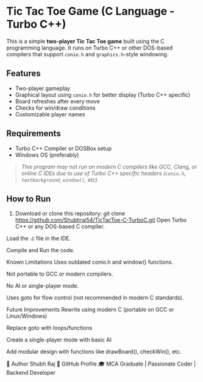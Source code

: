 # Tic Tac Toe Game (C Language - Turbo C++)

This is a simple **two-player Tic Tac Toe game** built using the C programming language. It runs on Turbo C++ or other DOS-based compilers that support `conio.h` and `graphics.h`-style windowing.

## Features

- Two-player gameplay
- Graphical layout using `conio.h` for better display (Turbo C++ specific)
- Board refreshes after every move
- Checks for win/draw conditions
- Customizable player names

## Requirements

- Turbo C++ Compiler or DOSBox setup
- Windows OS (preferably)  
>  *This program may not run on modern C compilers like GCC, Clang, or online C IDEs due to use of Turbo C++ specific headers (`conio.h`, `textbackground`, `window()`, etc).*

## How to Run

1. Download or clone this repository:
   git clone https://github.com/Shubhraj54/TicTacToe-C-TurboC.git
Open Turbo C++ or any DOS-based C compiler.

Load the .c file in the IDE.

Compile and Run the code.

Known Limitations
Uses outdated conio.h and window() functions.

Not portable to GCC or modern compilers.

No AI or single-player mode.

Uses goto for flow control (not recommended in modern C standards).

Future Improvements
Rewrite using modern C (portable on GCC or Linux/Windows)

Replace goto with loops/functions

Create a single-player mode with basic AI

Add modular design with functions like drawBoard(), checkWin(), etc.

🙋 Author
Shubh Raj
📍 GitHub Profile
🎓 MCA Graduate | Passionate Coder | Backend Developer

